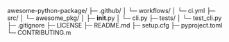 awesome-python-package/
├─ .github/
│  └─ workflows/
│     └─ ci.yml
├─ src/
│  └─ awesome_pkg/
│     ├─ __init__.py
│     └─ cli.py
├─ tests/
│  └─ test_cli.py
├─ .gitignore
├─ LICENSE
├─ README.md
├─ setup.cfg
├─ pyproject.toml
└─ CONTRIBUTING.m
